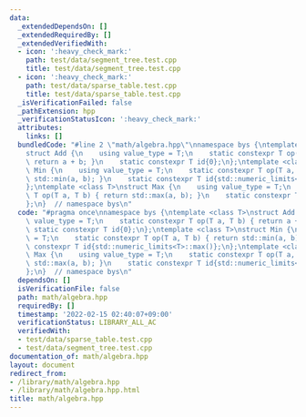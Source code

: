 ```yaml
---
data:
  _extendedDependsOn: []
  _extendedRequiredBy: []
  _extendedVerifiedWith:
  - icon: ':heavy_check_mark:'
    path: test/data/segment_tree.test.cpp
    title: test/data/segment_tree.test.cpp
  - icon: ':heavy_check_mark:'
    path: test/data/sparse_table.test.cpp
    title: test/data/sparse_table.test.cpp
  _isVerificationFailed: false
  _pathExtension: hpp
  _verificationStatusIcon: ':heavy_check_mark:'
  attributes:
    links: []
  bundledCode: "#line 2 \"math/algebra.hpp\"\nnamespace bys {\ntemplate <class T>\n\
    struct Add {\n    using value_type = T;\n    static constexpr T op(T a, T b) {\
    \ return a + b; }\n    static constexpr T id{0};\n};\ntemplate <class T>\nstruct\
    \ Min {\n    using value_type = T;\n    static constexpr T op(T a, T b) { return\
    \ std::min(a, b); }\n    static constexpr T id{std::numeric_limits<T>::max()};\n\
    };\ntemplate <class T>\nstruct Max {\n    using value_type = T;\n    static constexpr\
    \ T op(T a, T b) { return std::max(a, b); }\n    static constexpr T id{std::numeric_limits<T>::min()};\n\
    };\n}  // namespace bys\n"
  code: "#pragma once\nnamespace bys {\ntemplate <class T>\nstruct Add {\n    using\
    \ value_type = T;\n    static constexpr T op(T a, T b) { return a + b; }\n   \
    \ static constexpr T id{0};\n};\ntemplate <class T>\nstruct Min {\n    using value_type\
    \ = T;\n    static constexpr T op(T a, T b) { return std::min(a, b); }\n    static\
    \ constexpr T id{std::numeric_limits<T>::max()};\n};\ntemplate <class T>\nstruct\
    \ Max {\n    using value_type = T;\n    static constexpr T op(T a, T b) { return\
    \ std::max(a, b); }\n    static constexpr T id{std::numeric_limits<T>::min()};\n\
    };\n}  // namespace bys\n"
  dependsOn: []
  isVerificationFile: false
  path: math/algebra.hpp
  requiredBy: []
  timestamp: '2022-02-15 02:40:07+09:00'
  verificationStatus: LIBRARY_ALL_AC
  verifiedWith:
  - test/data/sparse_table.test.cpp
  - test/data/segment_tree.test.cpp
documentation_of: math/algebra.hpp
layout: document
redirect_from:
- /library/math/algebra.hpp
- /library/math/algebra.hpp.html
title: math/algebra.hpp
---
```

